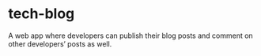 # tech-blog
A web app where developers can publish their blog posts and comment on other developers’ posts as well.
